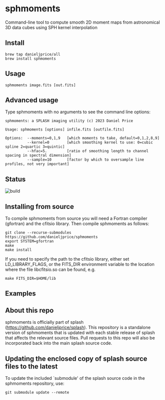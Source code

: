 # sphmoments
Command-line tool to compute smooth 2D moment maps from astronomical 3D data cubes using SPH kernel interpolation

## Install
```
brew tap danieljprice/all
brew install sphmoments
```

## Usage
```
sphmoments image.fits [out.fits]
```

## Advanced usage
Type sphmoments with no arguments to see the command line options:
```
sphmoments: a SPLASH imaging utility (c) 2023 Daniel Price

Usage: sphmoments [options] infile.fits [outfile.fits]

Options:  --moments=0,1,9   [which moments to take, default=0,1,2,8,9]
          --kernel=0        [which smoothing kernel to use: 0=cubic spline 2=quartic 3=quintic]
          --hfac=5.         [ratio of smoothing length to channel spacing in spectral dimension]
          --sample=10       [factor by which to oversample line profiles, not very important]

```

## Status
![build](https://github.com/danieljprice/sphmoments/workflows/build/badge.svg)

## Installing from source
To compile sphmoments from source you will need a Fortran compiler (gfortran)
and the cfitsio library. Then compile sphmoments as follows:
```
git clone --recurse-submodules https://github.com/danieljprice/sphmoments
export SYSTEM=gfortran
make
make install
```

If you need to specify the path to the cfitsio library, either set LD_LIBRARY_FLAGS, or the FITS_DIR environment variable to the location where the file libcfitsio.so can be found, e.g.
```
make FITS_DIR=$HOME/lib
```

## Examples

## About this repo
sphmoments is officially part of splash (https://github.com/danieljprice/splash). This repository is a standalone version of sphmoments that is updated with each stable release of splash that affects the relevant source files. Pull requests to this repo will also be incorporated back into the main splash source code.

## Updating the enclosed copy of splash source files to the latest
To update the included `submodule' of the splash source code in the sphmoments repository, use:
```
git submodule update --remote
```
